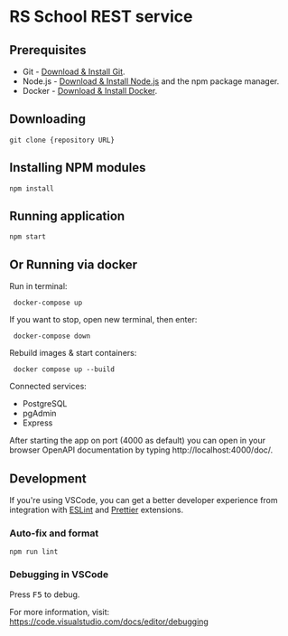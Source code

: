 # RS School REST service

## Prerequisites

- Git - [Download & Install Git](https://git-scm.com/downloads).
- Node.js - [Download & Install Node.js](https://nodejs.org/en/download/) and the npm package
  manager.
- Docker - [Download & Install Docker](https://www.docker.com/products/docker-desktop). 

## Downloading

```
git clone {repository URL}
```

## Installing NPM modules

```
npm install
```

## Running application

```
npm start
```
## Or Running via docker
Run in terminal:

```
 docker-compose up
```
If you want to stop, open new terminal, then enter:
```
 docker-compose down
```
Rebuild images & start containers:
```
 docker compose up --build 
```
Сonnected services:

- PostgreSQL
- pgAdmin
- Express

After starting the app on port (4000 as default) you can open in your browser OpenAPI documentation
by typing http://localhost:4000/doc/. 

## Development

If you're using VSCode, you can get a better developer experience from integration with
[ESLint](https://marketplace.visualstudio.com/items?itemName=dbaeumer.vscode-eslint) and
[Prettier](https://marketplace.visualstudio.com/items?itemName=esbenp.prettier-vscode) extensions.

### Auto-fix and format

```
npm run lint
```

### Debugging in VSCode

Press <kbd>F5</kbd> to debug.

For more information, visit: https://code.visualstudio.com/docs/editor/debugging